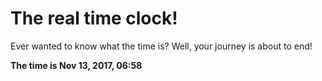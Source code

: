 # The real time clock!

Ever wanted to know what the time is? Well, your journey is about to end!

**The time is Nov 13, 2017, 06:58**